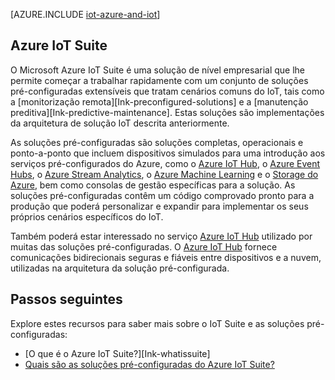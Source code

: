 <properties
 pageTitle="Soluções Azure para Internet das Coisas | Microsoft Azure"
 description="Uma descrição geral do IoT no Azure, incluindo um exemplo de solução de arquitetura e a forma como se relaciona com o Azure IoT Suite e as soluções pré-configuradas."
 services=""
 suite="iot-suite"
 documentationCenter=""
 authors="dominicbetts"
 manager="timlt"
 editor=""/>

<tags
 ms.service="iot-suite"
 ms.devlang="na"
 ms.topic="get-started-article"
 ms.tgt_pltfrm="na"
 ms.workload="na"
 ms.date="05/25/2016"
 ms.author="dobett"/>

[AZURE.INCLUDE [iot-azure-and-iot](../../includes/iot-azure-and-iot.md)]

## Azure IoT Suite

O Microsoft Azure IoT Suite é uma solução de nível empresarial que lhe permite começar a trabalhar rapidamente com um conjunto de soluções pré-configuradas extensíveis que tratam cenários comuns do IoT, tais como a [monitorização remota][Ink-preconfigured-solutions] e a [manutenção preditiva][Ink-predictive-maintenance]. Estas soluções são implementações da arquitetura de solução IoT descrita anteriormente.

As soluções pré-configuradas são soluções completas, operacionais e ponto-a-ponto que incluem dispositivos simulados para uma introdução aos serviços pré-configurados do Azure, como o [Azure IoT Hub][], o [Azure Event Hubs][], o [Azure Stream Analytics][], o [Azure Machine Learning][] e o [Storage do Azure][], bem como consolas de gestão específicas para a solução. As soluções pré-configuradas contêm um código comprovado pronto para a produção que poderá personalizar e expandir para implementar os seus próprios cenários específicos do IoT.

Também poderá estar interessado no serviço [Azure IoT Hub][] utilizado por muitas das soluções pré-configuradas. O [Azure IoT Hub][] fornece comunicações bidirecionais seguras e fiáveis entre dispositivos e a nuvem, utilizadas na arquitetura da solução pré-configurada.

## Passos seguintes

Explore estes recursos para saber mais sobre o IoT Suite e as soluções pré-configuradas:

- [O que é o Azure IoT Suite?][Ink-whatissuite]
- [Quais são as soluções pré-configuradas do Azure IoT Suite?][lnk-whatarepreconfigured]

[lnk-whatissuite]: iot-suite-overview.md
[lnk-whatarepreconfigured]: iot-suite-what-are-preconfigured-solutions.md

[lnk-preconfigured-solutions]: iot-suite-getstarted-preconfigured-solutions.md
[Azure IoT Hub]: https://azure.microsoft.com/documentation/services/iot-hub/
[Azure Event Hubs]: https://azure.microsoft.com/documentation/services/event-hubs/
[Azure Stream Analytics]: https://azure.microsoft.com/documentation/services/stream-analytics/
[Azure Machine Learning]: https://azure.microsoft.com/documentation/services/machine-learning/
[Storage do Azure]: https://azure.microsoft.com/documentation/services/storage/
[lnk-predictive-maintenance]: iot-suite-predictive-overview.md


<!--HONumber=Aug16_HO1-->


